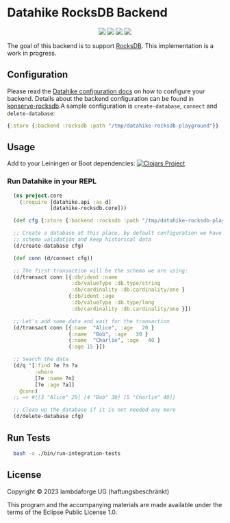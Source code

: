 # Datahike RocksDB Backend

<p align="center">
<a href="https://clojurians.slack.com/archives/CB7GJAN0L"><img src="https://img.shields.io/badge/clojurians%20slack-join%20channel-blueviolet"/></a>
<a href="https://clojars.org/io.replikativ/datahike-rocksdb"> <img src="https://img.shields.io/clojars/v/io.replikativ/datahike-rocksdb.svg" /></a>
<a href="https://circleci.com/gh/replikativ/datahike-rocksdb"><img src="https://circleci.com/gh/replikativ/datahike-rocksdb.svg?style=shield"/></a>
<a href="https://github.com/replikativ/datahike-rocksdb/tree/main"><img src="https://img.shields.io/github/last-commit/replikativ/datahike-rocksdb/main"/></a>
</p>

The goal of this backend is to support [RocksDB](https://rocksdb.org). This implementation is a work in progress.

## Configuration
Please read the [Datahike configuration docs](https://github.com/replikativ/datahike/blob/master/doc/config.md) on how to configure your backend. Details about the backend configuration can be found in [konserve-rocksdb](https://github.com/replikativ/konserve-rocksdb).A sample configuration is
`create-database`, `connect` and `delete-database`:
```clojure
{:store {:backend :rocksdb :path "/tmp/datahike-rocksdb-playground"}}
```

## Usage
Add to your Leiningen or Boot dependencies:
[![Clojars Project](https://img.shields.io/clojars/v/io.replikativ/datahike-rocksdb.svg)](https://clojars.org/io.replikativ/datahike-rocksdb)

### Run Datahike in your REPL
```clojure
  (ns project.core
    (:require [datahike.api :as d]
              [datahike-rocksdb.core]))

  (def cfg {:store {:backend :rocksdb :path "/tmp/datahike-rocksdb-playground"}})

  ;; Create a database at this place, by default configuration we have a strict
  ;; schema validation and keep historical data
  (d/create-database cfg)

  (def conn (d/connect cfg))

  ;; The first transaction will be the schema we are using:
  (d/transact conn [{:db/ident :name
                     :db/valueType :db.type/string
                     :db/cardinality :db.cardinality/one }
                    {:db/ident :age
                     :db/valueType :db.type/long
                     :db/cardinality :db.cardinality/one }])

  ;; Let's add some data and wait for the transaction
  (d/transact conn [{:name  "Alice", :age   20 }
                    {:name  "Bob", :age   30 }
                    {:name  "Charlie", :age   40 }
                    {:age 15 }])

  ;; Search the data
  (d/q '[:find ?e ?n ?a
         :where
         [?e :name ?n]
         [?e :age ?a]]
    @conn)
  ;; => #{[3 "Alice" 20] [4 "Bob" 30] [5 "Charlie" 40]}

  ;; Clean up the database if it is not needed any more
  (d/delete-database cfg)
```

## Run Tests

```bash
  bash -x ./bin/run-integration-tests
```

## License

Copyright © 2023 lambdaforge UG (haftungsbeschränkt)

This program and the accompanying materials are made available under the terms of the Eclipse Public License 1.0.
